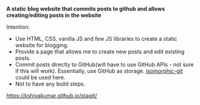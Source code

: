 **A static blog website that commits posts to github and allows creating/editing posts in the website**

Intention:
- Use HTML, CSS, vanilla JS and few JS libraries to create a static website for blogging. 
- Provide a page that allows me to create new posts and edit existing posts.
- Commit posts directly to GitHub(will have to use GitHub APIs - not sure if this will work). Essentially, use GitHub as storage. [isomorphic-git](https://isomorphic-git.org) could be used here. 
- Not to have any build steps.

https://kshivakumar.github.io/stagit/
